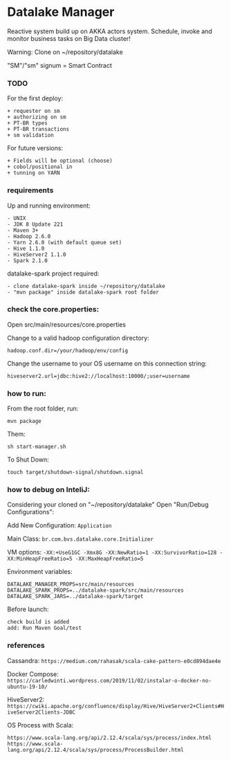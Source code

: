 # Datalake Manager
Reactive system build up on AKKA actors system. Schedule, invoke and monitor business tasks on Big Data cluster!

Warning: Clone on ~/repository/datalake 

"SM"/"sm" signum = Smart Contract

### TODO 

For the first deploy:
    
    + requester on sm
    + authorizing on sm
    + PT-BR types
    + PT-BR transactions
    + sm validation
    
For future versions:

    + Fields will be optional (choose)
    + cobol/positional in
    + tunning on YARN

### requirements
Up and running environment:

    - UNIX
    - JDK 8 Update 221
    - Maven 3+
    - Hadoop 2.6.0 
    - Yarn 2.6.0 (with default queue set)
    - Hive 1.1.0
    - HiveServer2 1.1.0
    - Spark 2.1.0

datalake-spark project required:

    - clone datalake-spark inside ~/repository/datalake 
    - "mvn package" inside datalake-spark root folder

### check the core.properties:
Open src/main/resources/core.properties

Change to a valid hadoop configuration directory:

`hadoop.conf.dir=/your/hadoop/env/config`

Change the username to your OS username on this connection string:

`hiveserver2.url=jdbc:hive2://localhost:10000/;user=username`

### how to run:
From the root folder, run: 

`mvn package`

Them:

`sh start-manager.sh`

To Shut Down:

`touch target/shutdown-signal/shutdown.signal`

### how to debug on InteliJ:
Considering your cloned on "~/repository/datalake" Open "Run/Debug Configurations":

Add New Configuration: `Application`

Main Class: `br.com.bvs.datalake.core.Initializer`

VM options: `-XX:+UseG1GC -Xmx8G -XX:NewRatio=1 -XX:SurvivorRatio=128 -XX:MinHeapFreeRatio=5 -XX:MaxHeapFreeRatio=5`

Environment variables: 

    DATALAKE_MANAGER_PROPS=src/main/resources
    DATALAKE_SPARK_PROPS=../datalake-spark/src/main/resources
    DATALAKE_SPARK_JARS=../datalake-spark/target
    
Before launch: 

    check build is added
    add: Run Maven Goal/test

### references
Cassandra: `https://medium.com/rahasak/scala-cake-pattern-e0cd894dae4e`

Docker Compose: `https://carledwinti.wordpress.com/2019/11/02/instalar-o-docker-no-ubuntu-19-10/`

HiveServer2: `https://cwiki.apache.org/confluence/display/Hive/HiveServer2+Clients#HiveServer2Clients-JDBC`

OS Process with Scala: 

    https://www.scala-lang.org/api/2.12.4/scala/sys/process/index.html
    https://www.scala-lang.org/api/2.12.4/scala/sys/process/ProcessBuilder.html